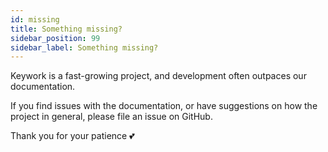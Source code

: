 ```yaml
---
id: missing
title: Something missing?​
sidebar_position: 99
sidebar_label: Something missing?​
---
```


Keywork is a fast-growing project, and development often outpaces our documentation.

If you find issues with the documentation, or have suggestions on how the project in general,
please file an issue on GitHub.

Thank you for your patience 💕
